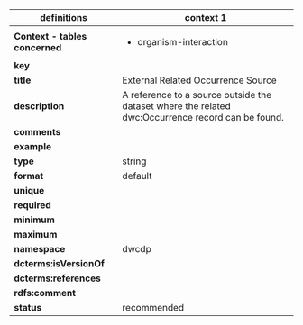 | definitions | context 1 |
|-|-|
| **Context - tables concerned** | <ul><li>organism-interaction</li></ul> |
| **key** |  |
| **title** | External Related Occurrence Source |
| **description** | A reference to a source outside the dataset where the related dwc:Occurrence record can be found. |
| **comments** |  |
| **example** |  |
| **type** | string |
| **format** | default |
| **unique** |  |
| **required** |  |
| **minimum** |  |
| **maximum** |  |
| **namespace** | dwcdp |
| **dcterms:isVersionOf** |  |
| **dcterms:references** |  |
| **rdfs:comment** |  |
| **status** | recommended |
